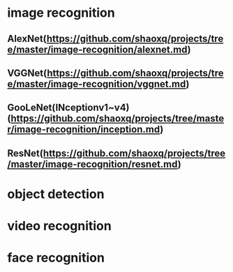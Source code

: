 # image recognition
## AlexNet(https://github.com/shaoxq/projects/tree/master/image-recognition/alexnet.md)
## VGGNet(https://github.com/shaoxq/projects/tree/master/image-recognition/vggnet.md)
## GooLeNet(INceptionv1~v4)(https://github.com/shaoxq/projects/tree/master/image-recognition/inception.md) 
## ResNet(https://github.com/shaoxq/projects/tree/master/image-recognition/resnet.md) 

# object detection

# video recognition

# face recognition